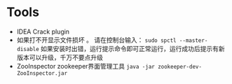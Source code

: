 # Tools

* IDEA Crack plugin
* 如果打不开显示文件损坏 。
请在控制台输入：
``sudo spctl --master-disable``
如果安装时出错，运行提示命令即可正常运行，运行成功后提示有新版本可以升级，千万不要点升级
* ZooInspector 
zookeeper界面管理工具 ``java -jar zookeeper-dev-ZooInspector.jar``
